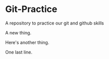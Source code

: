 # Git-Practice
A repository to practice our git and github skills

A new thing.

Here's another thing.

One last line.
